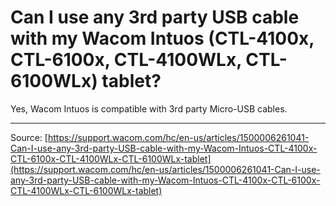# Can I use any 3rd party USB cable with my Wacom Intuos (CTL-4100x, CTL-6100x, CTL-4100WLx, CTL-6100WLx) tablet?

Yes, Wacom Intuos is compatible with 3rd party Micro-USB cables.

---
Source: [https://support.wacom.com/hc/en-us/articles/1500006261041-Can-I-use-any-3rd-party-USB-cable-with-my-Wacom-Intuos-CTL-4100x-CTL-6100x-CTL-4100WLx-CTL-6100WLx-tablet](https://support.wacom.com/hc/en-us/articles/1500006261041-Can-I-use-any-3rd-party-USB-cable-with-my-Wacom-Intuos-CTL-4100x-CTL-6100x-CTL-4100WLx-CTL-6100WLx-tablet)

